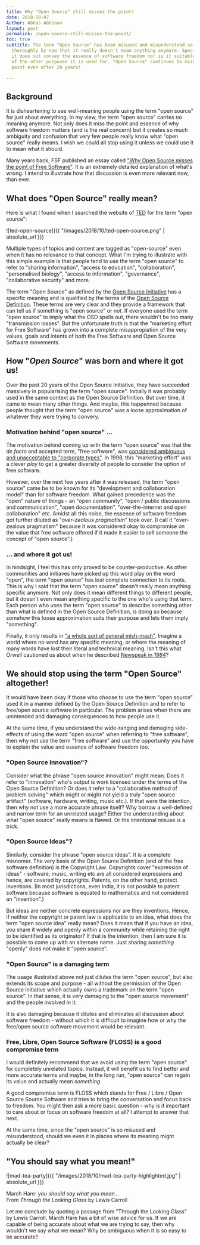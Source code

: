 ```yaml
---
title: Why "Open Source" still misses the point!
date: 2018-10-07
Author: Abhas Abhinav
layout: post
permalink: /open-source-still-misses-the-point/
toc: true
subtitle: The term "Open Source" has been misused and misunderstood so
  thoroughly by now that it really doesn't mean anything anymore. Specifically,
  it does not convey the essence of software freedom nor is it suitable for any
  of the other purposes it is used for. "Open Source" continues to miss the
  point even after 20 years!

---
```


## Background

It is disheartening to see well-meaning people using the term "open
source" for just about everything. In my view, the term "open source"
carries no meaning anymore. Not only does it miss the point and essence
of why software freedom matters (and is the real concern) but it creates
so much ambiguity and confusion that very few people really know what
"open source" really means. I wish we could all stop using it unless we
could use it to mean what it should.

Many years back, FSF published an essay called ["Why Open Source misses
the point of Free
Software"](https://www.gnu.org/philosophy/open-source-misses-the-point.html).
It is an extremely detailed explanation of what's wrong. I intend to
illustrate how that discussion is even more relevant now, than ever.

## What does "Open Source" really mean?

Here is what I found when I searched the website of
[TED](https://ted.com) for the term "open source":

![ted-open-source]({{ "/images/2018/10/ted-open-source.png" | absolute_url }})

Multiple types of topics and content are tagged as "open-source" even
when it has no relevance to that concept. What I'm trying to illustrate
with this simple example is that people tend to use the term "open
source" to refer to "sharing information", "access to education",
"collaboration", "personalised biology", "access to information",
"governance", "collaborative security" and more.

The term "Open Source" as defined by the [Open Source
Initiative](https://opensource.org/) has a specific meaning and is
qualified by the terms of the [Open Source
Definition](https://opensource.org/osd). These terms are very clear and
they provide a framework that can tell us if something is "open source"
or not. If everyone used the term "open source" to imply what the OSD
spells out, there wouldn't be too many "transmission losses". But the
unfortunate truth is that the "marketing effort for Free Software" has
grown into a complete misappropiation of the very values, goals and
intents of both the Free Software and Open Source Software movements.

## How "*Open Source*" was born and where it got us!

Over the past 20 years of the Open Source Initiative, they have
succeeded massively in popularising the term "open source". Initially it
was probably used in the same context as the Open Source Definition. But
over time, it came to mean many other things. And maybe, this happenned
because people thought that the term "open source" was a loose
approximation of whatever they were trying to convery. 

### Motivation behind "open source" ...

The motivation behind coming up with the term "open source" was that the
*de facto* and accepted term, "free software", was [considered ambiguous and
unacceptable to "corporate
types"](http://www.catb.org/~esr/open-source.html). In 1998, this
"marketing effort" was a clever *ploy* to get a greater diversity of
people to consider the option of free software.

However, over the next few years after it was released, the term "open
source" came be to be known for its "development and collaboration
model" than for software freedom. What gained precedence was the "open"
nature of things - an "open community", "open / public discussions and
communication", "open documentation", "over-the-internet and open
collaboration" etc. Amidst all this noise, the essence of software
freedom got further diluted as "*over-zealous pragmatism*" took over. (I
call it "over-zealous pragmatism" because it was considered okay to
compromise on the value that free software offered if it made it easier
to *sell* someone the concept of "open source".)

### ... and where it got us!

In hindsight, I feel this has only proved to be counter-productive. As
other communities and initiaves have picked up this word play on the
word "open", the term "open source" has lost complete connection to its
roots. This is why I said that the term "open source" doesn't really
mean anything specific anymore. Not only does it mean different things
to different people, but it doesn't even mean anything specific to
the one who's using that term. Each person who uses the term "open
source" to describe something other than what is defined in the Open
Source Definition, is doing so because somehow this loose approximation
suits their purpose and lets them imply "something".

Finally, it only results in ["a whole sort of general
mish-mash"](http://hitchhikers.wikia.com/wiki/Whole_Sort_of_General_Mish_Mash).
Imagine a world where no word has any specific meaning, or where the
meaning of many words have lost their literal and technical meaning.
Isn't this what Orwell cautioned us about when he described [Newspeak in
*1984*](https://en.wikipedia.org/wiki/Newspeak)?

## We should stop using the term "Open Source" altogether!

It would have been okay if those who choose to use the term "open
source" used it in a manner defined by the Open Source Definition and to
refer to free/open source software in particular. The problem arises
when there are unintended and damaging consequences to how people use
it.

At the same time, if you understand the wide-ranging and damaging
side-effects of using the word "open source" when referring to "free
software", then why not use the term "free software" and use the
opportunity you have to explain the value and essence of software
freedom too.

### "Open Source Innovation"?

Consider what the phrase "open source innovation" might mean. Does it
refer to "innovation" who's output is work licensed under the terms of
the Open Source Definition? Or does it refer to a "collaborative method
of problem solving" which might or might not yield a truly "open source
artifact" (software, hardware, writing, music etc.). If that were the
intention, then why not use a more accurate phrase itself? Why borrow a
well-defined and narrow term for an unrelated usage? Either the
understanding about what "open source" really means is flawed. Or the
intentional misuse is a trick.

### "Open Source Ideas"?

Similarly, consider the phrase "open source ideas". It is a complete
misnomer. The very basis of the Open Source Definition (and of the free
software definition) is the Copyright Law. Copyrights cover "expression
of ideas" - software, music, writing etc are all considered expressions
and hence, are covered by copyrights. Patents, on the other hand,
protect inventions. (In most jurisdictions, even India, it is not
possible to patent software because software is equated to mathematics
and not considered an "invention".)

But ideas are neither concrete expressions nor are they inventions.
Hence, if neither the copyright or patent law is applicable to an idea,
what does the term "open source idea" really mean? Does it mean that if
you have an idea, you share it widely and openly within a community
while retaining the right to be identified as its originator? If that is
the intention, then I am sure it is possible to come up with an alternate
name. Just sharing *something* "openly" does not make it "open source".

### "Open Source" is a damaging term

The usage illustrated above not just dilutes the term "open source", but
also extends its scope and purpose - all without the permission of the
Open Source Initiative which actually owns a trademark on the term "open
source". In that sense, it is very damaging to the "open source
movement" and the people involved in it.

It is also damaging because it dilutes and eliminates all discussion
about software freedom - without which it is difficult to imagine how or
why the free/open source software movement would be relevant.

### Free, Libre, Open Source Software (FLOSS) is a good compromise term

I would definitely recommend that we avoid using the term "open source"
for completely unrelated topics. Instead, it will benefit us to find
better and more accurate terms and maybe, in the long run, "open source"
can regain its value and actually mean *something*.

A good compromise term is FLOSS which stands for Free / Libre / Open
Source Source Software and tries to bring the conversation and focus
back to freedom. You might then ask a more basic question - why is it
important to care about or focus on software freedom at all? I attempt
to answer that next.

At the same time, since the "open source" is so misused and
misunderstood, should we even it in places where its meaning might
actually be clear?

## "You should say what you mean!"

  ![mad-tea-party]({{ "/images/2018/10/mad-tea-party-highlighted.jpg" | absolute_url }})
  <p class="caption"> March Hare: <em>you should say what you mean...</em> <br> 
  From <em> Through the Looking Glass </em> by Lewis Carroll
  </p>

Let me conclude by quoting a passage from "Through the Looking Glass" by
Lewis Carroll. March Hare has a bit of wise advice for us. If we are
capable of being accurate about what we are trying to say, then why
wouldn't we say what we mean? Why be ambiguous when it is so easy to be
accurate?

